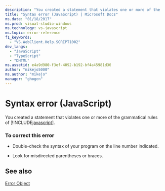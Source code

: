 ```yaml
---
description: "You created a statement that violates one or more of the grammatical rules of JavaScript."
title: "Syntax error (JavaScript) | Microsoft Docs"
ms.date: "01/18/2017"
ms.prod: visual-studio-windows
ms.technology: vs-javascript
ms.topic: error-reference
f1_keywords: 
  - "VS.WebClient.Help.SCRIPT1002"
dev_langs: 
  - "JavaScript"
  - "TypeScript"
  - "DHTML"
ms.assetid: e4a9d980-f3ef-4092-b192-bf4a45981d30
author: "mikejo5000"
ms.author: "mikejo"
manager: "ghogen"
---
```

# Syntax error (JavaScript)
You created a statement that violates one or more of the grammatical rules of [!INCLUDE[javascript](../../javascript/includes/javascript-md.md)].  
  
### To correct this error  
  
- Double-check the syntax of your program on the line number indicated.  
  
- Look for misdirected parentheses or braces.  
  
## See also  
 [Error Object](https://developer.mozilla.org/docs/Web/JavaScript/Reference/Global_Objects/Error)
